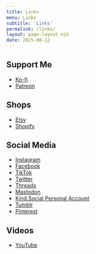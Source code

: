 ```yaml
---
title: Links
menu: Links
subtitle: 'Links'
permalink: /links/
layout: page-layout.njk
date: 2025-08-12
---
```

## Support Me
- <a href="https://ko-fi.com/jwinsorart" rel="me">Ko-fi</a>  
- <a href="https://www.patreon.com/jwinsorart" rel="me">Patreon</a>

## Shops
- <a href="https://jwinsorart.etsy.com" rel="me">Etsy</a>  
- <a href="https://jwinsorart.com" rel="me">Shopify</a>

## Social Media
- <a href="https://www.instagram.com/jwinsorart" rel="me">Instagram</a>  
- <a href="https://www.facebook.com/jwinsorart" rel="me">Facebook</a>  
- <a href="https://www.tiktok.com/@jwinsorart" rel="me">TikTok</a>  
- <a href="https://twitter.com/jwinsorart" rel="me">Twitter</a>  
- <a href="https://www.threads.net/@jwinsorart" rel="me">Threads</a>  
- <a href="https://mastodon.social/@jwinsorart" rel="me">Mastodon</a>  
- <a href="https://kind.social/@hyperawarebear" rel="me">Kind.Social Personal Account</a>  
- <a href="https://www.tumblr.com/jwinsorart" rel="me">Tumblr</a>  
- <a href="https://www.pinterest.com/jwinsorart/" rel="me">Pinterest</a>

## Videos
- <a href="https://youtube.com/channel/UC53uujLCH7N8DrCk0BG3TDg" rel="me">YouTube</a>